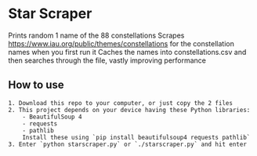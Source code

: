 # Star Scraper
Prints random 1 name of the 88 constellations 
Scrapes https://www.iau.org/public/themes/constellations for the constellation names when you first run it 
Caches the names into constellations.csv and then searches through the file, vastly improving performance
## How to use
    1. Download this repo to your computer, or just copy the 2 files
    2. This project depends on your device having these Python libraries:
        - BeautifulSoup 4
        - requests
        - pathlib
        Install these using `pip install beautifulsoup4 requests pathlib`
    3. Enter `python starscraper.py` or `./starscraper.py` and hit enter
